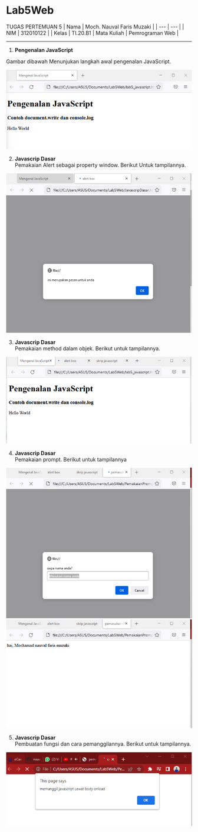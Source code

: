 # Lab5Web
TUGAS PERTEMUAN 5
| Nama | Moch. Nauval Faris Muzaki |
| --- | --- |
| NIM | 312010122 |
| Kelas | TI.20.B1
| Mata Kuliah | Pemrograman Web |
<hr>

1. **Pengenalan JavaScript**

Gambar dibawah Menunjukan langkah awal pengenalan JavaScript.

![Pengenalan](pictures/gambar1.png)
<br>

2. **Javascrip Dasar<br>**
Pemakaian Alert sebagai property window. Berikut Untuk tampilannya.

![dasar](pictures/gambar2.png)
<br>

3. **Javascrip Dasar<br>** 
Pemakaian method dalam objek. Berikut untuk tampilannya.

![method](pictures/gambar3.png)
<br>

4. **Javascrip Dasar<br>** 
Pemakaian prompt. Berikut untuk tampilannya

![awal](pictures/gambar5.png)
![ahir](pictures/gambar4.png)
<br>

5. **Javascrip Dasar<br>** 
Pembuatan fungsi dan cara pemanggilannya. Berikut untuk tampilannya.

![fungsi](pictures/gambar6.png)
